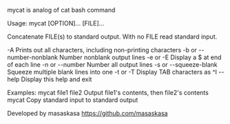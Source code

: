 
mycat is analog of cat bash command

Usage: mycat [OPTION]... [FILE]...

Concatenate FILE(s) to standard output.
With no FILE read standard input.

  -A                         Prints out all characters, including non-printing characters
  -b or --number-nonblank    Number nonblank output lines
  -e or -E                   Display a $ at end of each line
  -n or --number             Number all output lines
  -s or --squeeze-blank      Squeeze multiple blank lines into one
  -t or -T                   Display TAB characters as ^I
        --help               Display this help and exit

Examples:
  mycat file1 file2          Output file1's contents, then file2's contents
  mycat                      Copy standard input to standard output

Developed by masaskasa https://github.com/masaskasa
